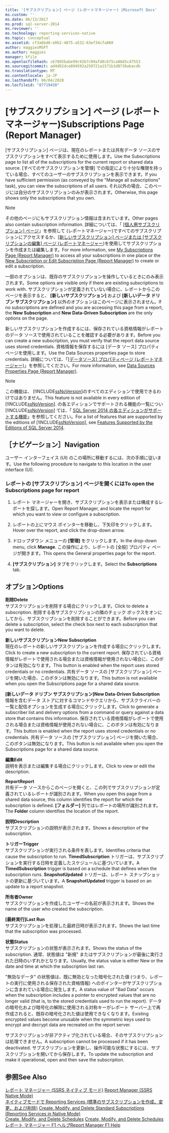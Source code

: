 ```yaml
---
title: '[サブスクリプション] ページ (レポートマネージャー) |Microsoft Docs'
ms.custom: ''
ms.date: 06/13/2017
ms.prod: sql-server-2014
ms.reviewer: ''
ms.technology: reporting-services-native
ms.topic: conceptual
ms.assetid: cf3a6bd0-e0b2-4875-a532-63ef34cfa860
author: maggiesMSFT
ms.author: maggies
manager: kfile
ms.openlocfilehash: c67895babe99c92b7c09afd8cb75ca88d5cd7553
ms.sourcegitcommit: ad4d92dce894592a259721a1571b1d8736abacdb
ms.translationtype: MT
ms.contentlocale: ja-JP
ms.lasthandoff: 08/04/2020
ms.locfileid: "87719430"
---
```

# <a name="subscriptions-page-report-manager"></a><span data-ttu-id="f05d7-102">[サブスクリプション] ページ (レポート マネージャー)</span><span class="sxs-lookup"><span data-stu-id="f05d7-102">Subscriptions Page (Report Manager)</span></span>
  <span data-ttu-id="f05d7-103">[サブスクリプション] ページは、現在のレポートまたは共有データ ソースのサブスクリプションをすべて表示するために使用します。</span><span class="sxs-lookup"><span data-stu-id="f05d7-103">Use the Subscriptions page to list all of the subscriptions for the current report or shared data source.</span></span> <span data-ttu-id="f05d7-104">[すべてのサブスクリプションを管理] での指定により十分な権限を持っている場合、すべてのユーザーのサブスクリプションを表示できます。</span><span class="sxs-lookup"><span data-stu-id="f05d7-104">If you have sufficient permission (as conveyed by the "Manage all subscriptions" task), you can view the subscriptions of all users.</span></span> <span data-ttu-id="f05d7-105">それ以外の場合、このページには自分のサブスクリプションのみが表示されます。</span><span class="sxs-lookup"><span data-stu-id="f05d7-105">Otherwise, this page shows only the subscriptions that you own.</span></span>  
  
> [!NOTE]  
>  <span data-ttu-id="f05d7-106">その他のページにもサブスクリプション情報は含まれています。</span><span class="sxs-lookup"><span data-stu-id="f05d7-106">Other pages also contain subscription information.</span></span> <span data-ttu-id="f05d7-107">詳細については、「 [[個人用サブスクリプション] ページ](../../2014/reporting-services/my-subscriptions-page-report-manager.md)」を参照して &#40;レポートマネージャー&#41;ですべてのサブスクリプションにアクセスするか、[[新しいサブスクリプション] ページまたは [サブスクリプションの編集] ページ &#40;レポートマネージャー](../../2014/reporting-services/new-subscription-or-edit-subscription-page-report-manager.md)&#41;を使用してサブスクリプションを作成または編集します。</span><span class="sxs-lookup"><span data-stu-id="f05d7-107">For more information, see [My Subscriptions Page &#40;Report Manager&#41;](../../2014/reporting-services/my-subscriptions-page-report-manager.md) to access all your subscriptions in one place or the [New Subscription or Edit Subscription Page &#40;Report Manager&#41;](../../2014/reporting-services/new-subscription-or-edit-subscription-page-report-manager.md) to create or edit a subscription.</span></span>  
  
 <span data-ttu-id="f05d7-108">一部のオプションは、既存のサブスクリプションを操作しているときにのみ表示されます。</span><span class="sxs-lookup"><span data-stu-id="f05d7-108">Some options are visible only if there are existing subscriptions to work with.</span></span> <span data-ttu-id="f05d7-109">サブスクリプションが定義されていない場合に、レポートからこのページを表示すると、 **[新しいサブスクリプション]** および **[新しいデータ ドリブン サブスクリプション]** 以外のオプションはこのページに表示されません。</span><span class="sxs-lookup"><span data-stu-id="f05d7-109">If no subscriptions are defined and you are accessing this page from a report, the **New Subscription** and **New Data-Driven Subscription** are the only options on the page.</span></span>  
  
 <span data-ttu-id="f05d7-110">新しいサブスクリプションを作成するには、保存されている資格情報がレポートのデータ ソースで使用されていることを確認する必要があります。</span><span class="sxs-lookup"><span data-stu-id="f05d7-110">Before you can create a new subscription, you must verify that the report data source uses stored credentials.</span></span> <span data-ttu-id="f05d7-111">資格情報を保存するには [データ ソース] プロパティ ページを使用します。</span><span class="sxs-lookup"><span data-stu-id="f05d7-111">Use the Data Sources properties page to store credentials.</span></span> <span data-ttu-id="f05d7-112">詳細については、「[[データソース] プロパティページ &#40;レポートマネージャー&#41;](../../2014/reporting-services/data-sources-properties-page-report-manager.md)」を参照してください。</span><span class="sxs-lookup"><span data-stu-id="f05d7-112">For more information, see [Data Sources Properties Page &#40;Report Manager&#41;](../../2014/reporting-services/data-sources-properties-page-report-manager.md).</span></span>  
  
> [!NOTE]  
>  <span data-ttu-id="f05d7-113">この機能は、 [!INCLUDE[ssNoVersion](../includes/ssnoversion-md.md)]のすべてのエディションで使用できるわけではありません。</span><span class="sxs-lookup"><span data-stu-id="f05d7-113">This feature is not available in every edition of [!INCLUDE[ssNoVersion](../includes/ssnoversion-md.md)].</span></span> <span data-ttu-id="f05d7-114">の各エディションでサポートされる機能の一覧につい [!INCLUDE[ssNoVersion](../includes/ssnoversion-md.md)] ては、「 [SQL Server 2014 の各エディションがサポートする機能](../../2014/getting-started/features-supported-by-the-editions-of-sql-server-2014.md)」を参照してください。</span><span class="sxs-lookup"><span data-stu-id="f05d7-114">For a list of features that are supported by the editions of [!INCLUDE[ssNoVersion](../includes/ssnoversion-md.md)], see [Features Supported by the Editions of SQL Server 2014](../../2014/getting-started/features-supported-by-the-editions-of-sql-server-2014.md).</span></span>  
  
## <a name="navigation"></a><span data-ttu-id="f05d7-115">［ナビゲーション］</span><span class="sxs-lookup"><span data-stu-id="f05d7-115">Navigation</span></span>  
 <span data-ttu-id="f05d7-116">ユーザー インターフェイス (UI) のこの場所に移動するには、次の手順に従います。</span><span class="sxs-lookup"><span data-stu-id="f05d7-116">Use the following procedure to navigate to this location in the user interface (UI).</span></span>  
  
### <a name="to-open-the-subscriptions-page-for-report"></a><span data-ttu-id="f05d7-117">レポートの [サブスクリプション] ページを開くには</span><span class="sxs-lookup"><span data-stu-id="f05d7-117">To open the Subscriptions page for report</span></span>  
  
1.  <span data-ttu-id="f05d7-118">レポート マネージャーを開き、サブスクリプションを表示または構成するレポートを探します。</span><span class="sxs-lookup"><span data-stu-id="f05d7-118">Open Report Manager, and locate the report for which you want to view or configure a subscription.</span></span>  
  
2.  <span data-ttu-id="f05d7-119">レポートの上にマウス ポインターを移動し、下矢印をクリックします。</span><span class="sxs-lookup"><span data-stu-id="f05d7-119">Hover over the report, and click the drop-down arrow.</span></span>  
  
3.  <span data-ttu-id="f05d7-120">ドロップダウン メニューの **[管理]** をクリックします。</span><span class="sxs-lookup"><span data-stu-id="f05d7-120">In the drop-down menu, click **Manage**.</span></span> <span data-ttu-id="f05d7-121">この操作により、レポートの [全般] プロパティ ページが開きます。</span><span class="sxs-lookup"><span data-stu-id="f05d7-121">This opens the General properties page for the report.</span></span>  
  
4.  <span data-ttu-id="f05d7-122">**[サブスクリプション]** タブをクリックします。</span><span class="sxs-lookup"><span data-stu-id="f05d7-122">Select the **Subscriptions** tab.</span></span>  
  
## <a name="options"></a><span data-ttu-id="f05d7-123">オプション</span><span class="sxs-lookup"><span data-stu-id="f05d7-123">Options</span></span>  
 <span data-ttu-id="f05d7-124">**削除**</span><span class="sxs-lookup"><span data-stu-id="f05d7-124">**Delete**</span></span>  
 <span data-ttu-id="f05d7-125">サブスクリプションを削除する場合にクリックします。</span><span class="sxs-lookup"><span data-stu-id="f05d7-125">Click to delete a subscription.</span></span> <span data-ttu-id="f05d7-126">削除する各サブスクリプションの隣のチェック ボックスをオンにしてから、サブスクリプションを削除することができます。</span><span class="sxs-lookup"><span data-stu-id="f05d7-126">Before you can delete a subscription, select the check box next to each subscription that you want to delete.</span></span>  
  
 <span data-ttu-id="f05d7-127">**新しいサブスクリプション**</span><span class="sxs-lookup"><span data-stu-id="f05d7-127">**New Subscription**</span></span>  
 <span data-ttu-id="f05d7-128">現在のレポートの新しいサブスクリプションを作成する場合にクリックします。</span><span class="sxs-lookup"><span data-stu-id="f05d7-128">Click to create a new subscription to the current report.</span></span> <span data-ttu-id="f05d7-129">保存されている資格情報がレポートで使用される場合または資格情報が使用されない場合に、このボタンは有効になります。</span><span class="sxs-lookup"><span data-stu-id="f05d7-129">This button is enabled when the report uses stored credentials or no credentials.</span></span> <span data-ttu-id="f05d7-130">共有データ ソースの [サブスクリプション] ページを開いた場合、このボタンは無効になります。</span><span class="sxs-lookup"><span data-stu-id="f05d7-130">This button is not available when you open the Subscriptions page for a shared data source.</span></span>  
  
 <span data-ttu-id="f05d7-131">**[新しいデータ ドリブン サブスクリプション]**</span><span class="sxs-lookup"><span data-stu-id="f05d7-131">**New Data-Driven Subscription**</span></span>  
 <span data-ttu-id="f05d7-132">情報を含むデータ ストアに対するコマンドやクエリから、サブスクライバーの一覧と配信オプションを生成する場合にクリックします。</span><span class="sxs-lookup"><span data-stu-id="f05d7-132">Click to generate a subscriber list and delivery options from a command or query against a data store that contains this information.</span></span> <span data-ttu-id="f05d7-133">保存されている資格情報がレポートで使用される場合または資格情報が使用されない場合に、このボタンは有効になります。</span><span class="sxs-lookup"><span data-stu-id="f05d7-133">This button is enabled when the report uses stored credentials or no credentials.</span></span> <span data-ttu-id="f05d7-134">共有データ ソースの [サブスクリプション] ページを開いた場合、このボタンは無効になります。</span><span class="sxs-lookup"><span data-stu-id="f05d7-134">This button is not available when you open the Subscriptions page for a shared data source.</span></span>  
  
 <span data-ttu-id="f05d7-135">**編集**</span><span class="sxs-lookup"><span data-stu-id="f05d7-135">**Edit**</span></span>  
 <span data-ttu-id="f05d7-136">説明を表示または編集する場合にクリックします。</span><span class="sxs-lookup"><span data-stu-id="f05d7-136">Click to view or edit the description.</span></span>  
  
 <span data-ttu-id="f05d7-137">**Report**</span><span class="sxs-lookup"><span data-stu-id="f05d7-137">**Report**</span></span>  
 <span data-ttu-id="f05d7-138">共有データ ソースからこのページを開くと、この列でサブスクリプションが定義されているレポートが識別されます。</span><span class="sxs-lookup"><span data-stu-id="f05d7-138">When you open this page from a shared data source, this column identifies the report for which the subscription is defined.</span></span> <span data-ttu-id="f05d7-139">**[フォルダー]** 列ではレポートの場所が識別されます。</span><span class="sxs-lookup"><span data-stu-id="f05d7-139">The **Folder** column identifies the location of the report.</span></span>  
  
 <span data-ttu-id="f05d7-140">**説明**</span><span class="sxs-lookup"><span data-stu-id="f05d7-140">**Description**</span></span>  
 <span data-ttu-id="f05d7-141">サブスクリプションの説明が表示されます。</span><span class="sxs-lookup"><span data-stu-id="f05d7-141">Shows a description of the subscription.</span></span>  
  
 <span data-ttu-id="f05d7-142">**トリガー**</span><span class="sxs-lookup"><span data-stu-id="f05d7-142">**Trigger**</span></span>  
 <span data-ttu-id="f05d7-143">サブスクリプションが実行される条件を表します。</span><span class="sxs-lookup"><span data-stu-id="f05d7-143">Identifies criteria that cause the subscription to run.</span></span> <span data-ttu-id="f05d7-144">**TimedSubscription** トリガーは、サブスクリプションを実行する日時を定義したスケジュールに基づいています。</span><span class="sxs-lookup"><span data-stu-id="f05d7-144">A **TimedSubscription** trigger is based on a schedule that defines when the subscription runs.</span></span> <span data-ttu-id="f05d7-145">**SnapshotUpdated** トリガーは、レポート スナップショットの更新に基づいています。</span><span class="sxs-lookup"><span data-stu-id="f05d7-145">A **SnapshotUpdated** trigger is based on an update to a report snapshot.</span></span>  
  
 <span data-ttu-id="f05d7-146">**所有者**</span><span class="sxs-lookup"><span data-stu-id="f05d7-146">**Owner**</span></span>  
 <span data-ttu-id="f05d7-147">サブスクリプションを作成したユーザーの名前が表示されます。</span><span class="sxs-lookup"><span data-stu-id="f05d7-147">Shows the name of the user who created the subscription.</span></span>  
  
 <span data-ttu-id="f05d7-148">**[最終実行]**</span><span class="sxs-lookup"><span data-stu-id="f05d7-148">**Last Run**</span></span>  
 <span data-ttu-id="f05d7-149">サブスクリプションを処理した最終日時が表示されます。</span><span class="sxs-lookup"><span data-stu-id="f05d7-149">Shows the last time that the subscription was processed.</span></span>  
  
 <span data-ttu-id="f05d7-150">**状態**</span><span class="sxs-lookup"><span data-stu-id="f05d7-150">**Status**</span></span>  
 <span data-ttu-id="f05d7-151">サブスクリプションの状態が表示されます。</span><span class="sxs-lookup"><span data-stu-id="f05d7-151">Shows the status of the subscription.</span></span> <span data-ttu-id="f05d7-152">通常、状態値は "新規" またはサブスクリプションが最後に実行された日時のいずれかとなります。</span><span class="sxs-lookup"><span data-stu-id="f05d7-152">Usually, the status value is either New or the date and time at which the subscription last ran.</span></span>  
  
 <span data-ttu-id="f05d7-153">"無効なデータ" の状態値は、既に無効となった暗号化された値 (つまり、レポートの実行に使用される保存された資格情報) へのポインターがサブスクリプションに含まれている場合に発生します。</span><span class="sxs-lookup"><span data-stu-id="f05d7-153">A status value of "Bad Data" occurs when the subscription includes a pointer to encrypted values that are no longer valid (that is, to the stored credentials used to run the report).</span></span> <span data-ttu-id="f05d7-154">データの暗号化および暗号化の解除に使用される対称キーがレポート サーバー上で再作成されると、既存の暗号化された値は使用できなくなります。</span><span class="sxs-lookup"><span data-stu-id="f05d7-154">Existing encrypted values become unusable when the symmetric keys used to encrypt and decrypt data are recreated on the report server.</span></span>  
  
 <span data-ttu-id="f05d7-155">サブスクリプションが非アクティブ化されている場合、そのサブスクリプションは処理できません。</span><span class="sxs-lookup"><span data-stu-id="f05d7-155">A subscription cannot be processed if it has been deactivated.</span></span> <span data-ttu-id="f05d7-156">サブスクリプションを更新し、操作可能な状態にするには、サブスクリプションを開いてから保存します。</span><span class="sxs-lookup"><span data-stu-id="f05d7-156">To update the subscription and make it operational, open and then save the subscription.</span></span>  
  
## <a name="see-also"></a><span data-ttu-id="f05d7-157">参照</span><span class="sxs-lookup"><span data-stu-id="f05d7-157">See Also</span></span>  
 <span data-ttu-id="f05d7-158">[レポート マネージャー &#40;SSRS ネイティブ モード&#41;](../../2014/reporting-services/report-manager-ssrs-native-mode.md) </span><span class="sxs-lookup"><span data-stu-id="f05d7-158">[Report Manager  &#40;SSRS Native Mode&#41;](../../2014/reporting-services/report-manager-ssrs-native-mode.md) </span></span>  
 <span data-ttu-id="f05d7-159">[ネイティブモードで Reporting Services &#40;標準のサブスクリプションを作成、変更、および削除&#41;](subscriptions/create-and-manage-subscriptions-for-native-mode-report-servers.md) </span><span class="sxs-lookup"><span data-stu-id="f05d7-159">[Create, Modify, and Delete Standard Subscriptions &#40;Reporting Services in Native Mode&#41;](subscriptions/create-and-manage-subscriptions-for-native-mode-report-servers.md) </span></span>  
 <span data-ttu-id="f05d7-160">[Create, Modify, and Delete Schedules](subscriptions/create-modify-and-delete-schedules.md) </span><span class="sxs-lookup"><span data-stu-id="f05d7-160">[Create, Modify, and Delete Schedules](subscriptions/create-modify-and-delete-schedules.md) </span></span>  
 [<span data-ttu-id="f05d7-161">レポート マネージャー F1 ヘルプ</span><span class="sxs-lookup"><span data-stu-id="f05d7-161">Report Manager F1 Help</span></span>](../../2014/reporting-services/report-manager-f1-help.md)  
  
  
